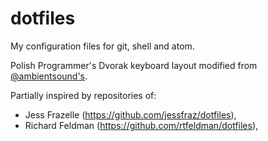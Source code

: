 # dotfiles

My configuration files for git, shell and atom.

Polish Programmer's Dvorak keyboard layout modified from [@ambientsound's](https://github.com/ambientsound/dotfiles).

Partially inspired by repositories of:

- Jess Frazelle (https://github.com/jessfraz/dotfiles),
- Richard Feldman (https://github.com/rtfeldman/dotfiles),
